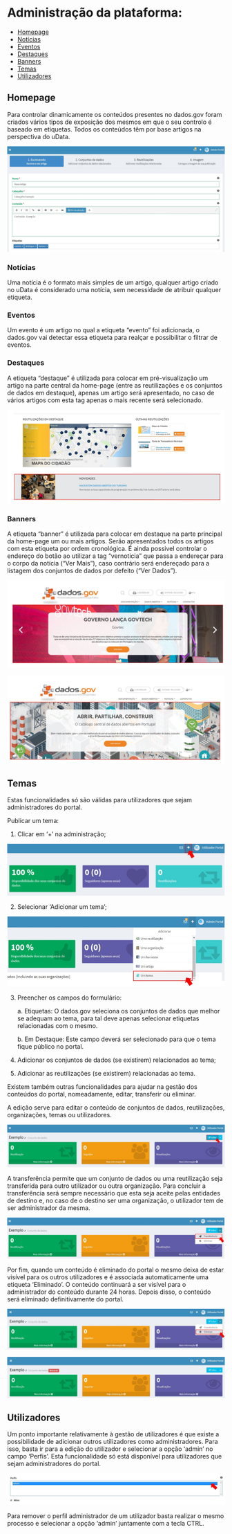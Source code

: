 # Administração da plataforma:

- [Homepage](#homepage)
- [Notícias](#notícias)
- [Eventos](#eventos)
- [Destaques](#destaques)
- [Banners](#banners)
- [Temas](#temas)
- [Utilizadores](#utilizadores)

## Homepage

Para controlar dinamicamente os conteúdos presentes no dados.gov foram criados vários tipos de exposição dos mesmos em que o seu controlo é baseado em etiquetas. Todos os conteúdos têm por base artigos na perspectiva do uData.

![Etiquetas de um artigo](screenshots/artigoetiquetas.JPG)

### Notícias
Uma notícia é o formato mais simples de um artigo, qualquer artigo criado no uData é considerado uma notícia, sem necessidade de atribuir qualquer etiqueta.

### Eventos
Um evento é um artigo no qual a etiqueta “evento” foi adicionada, o dados.gov vai detectar essa etiqueta para realçar e possibilitar o filtrar de eventos.

### Destaques
A etiqueta “destaque” é utilizada para colocar em pré-visualização um artigo na parte central da home-page (entre as reutilizações e os conjuntos de dados em destaque), apenas um artigo será apresentado, no caso de vários artigos com esta tag apenas o mais recente será selecionado. 

![Destaque da Homepage](screenshots/destaquehome.JPG)

### Banners
A etiqueta “banner” é utilizada para colocar em destaque na parte principal da home-page um ou mais artigos. Serão apresentados todos os artigos com esta etiqueta por ordem cronológica. É ainda possivel controlar o endereço do botão ao utilizar a tag “vernoticia” que passa a endereçar para o corpo da notícia (“Ver Mais”), caso contrário será endereçado para a listagem dos conjuntos de dados por defeito (“Ver Dados”).

![Ver Mais](screenshots/bannervermais.JPG)

![Ver Dados](screenshots/bannerverdados.JPG)


## Temas

Estas funcionalidades só são válidas para utilizadores que sejam administradores do portal.

Publicar um tema:

1.	Clicar em ‘+’ na administração;

![Mais(Contribuir)](screenshots/plus.JPG)

2.	Selecionar ‘Adicionar um tema’;

![Mais(Contribuir)](screenshots/plustema.JPG)
 
3.	Preencher os campos do formulário:

    a.	Etiquetas: O dados.gov seleciona os conjuntos de dados que melhor se adequam ao tema, para tal deve apenas selecionar etiquetas relacionadas com o mesmo.

    b.	Em Destaque: Este campo deverá ser selecionado para que o tema fique público no portal.

4.	Adicionar os conjuntos de dados (se existirem) relacionados ao tema;

5.	Adicionar as reutilizações (se existirem) relacionadas ao tema.

Existem também outras funcionalidades para ajudar na gestão dos conteúdos do portal, nomeadamente, editar, transferir ou eliminar.

A edição serve para editar o conteúdo de conjuntos de dados, reutilizações, organizações, temas ou utilizadores.

![Editar](screenshots/edit.JPG)
   
A transferência permite que um conjunto de dados ou uma reutilização seja transferida para outro utilizador ou outra organização. Para concluir a transferência será sempre necessário que esta seja aceite pelas entidades de destino e, no caso de o destino ser uma organização, o utilizador tem de ser administrador da mesma.

![Transferência](screenshots/transferencia.JPG)
 
Por fim, quando um conteúdo é eliminado do portal o mesmo deixa de estar visível para os outros utilizadores e é associada automaticamente uma etiqueta ‘Eliminado’. O conteúdo continuará a ser visível para o administrador do conteúdo durante 24 horas. Depois disso, o conteúdo será eliminado definitivamente do portal.
 
![Eliminar](screenshots/eliminar.JPG)

![Tag eliminado](screenshots/eliminado.JPG)


## Utilizadores

Um ponto importante relativamente à gestão de utilizadores é que existe a possibilidade de adicionar outros utilizadores como administradores. Para isso, basta ir para a edição do utilizador e selecionar a opção ‘admin’ no campo ‘Perfis’. Esta funcionalidade só está disponível para utilizadores que sejam administradores do portal.

![Tag eliminado](screenshots/adminchoose.JPG)

Para remover o perfil administrador de um utilizador basta realizar o mesmo processo e selecionar a opção ‘admin’ juntamente com a tecla CTRL.
